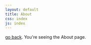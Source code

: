```yaml
---
layout: default
title: About
css: index
js: index
---
```



[go back](index.html). You're seeing the About page.

